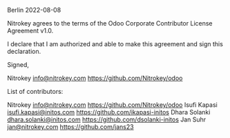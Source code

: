 Berlin 2022-08-08

Nitrokey agrees to the terms of the Odoo Corporate Contributor License Agreement v1.0.

I declare that I am authorized and able to make this agreement and sign this declaration.

Signed,

Nitrokey info@nitrokey.com https://github.com/Nitrokey/odoo

List of contributors:

Nitrokey info@nitrokey.com https://github.com/Nitrokey/odoo
Isufi Kapasi isufi.kapasi@initos.com https://github.com/ikapasi-initos
Dhara Solanki dhara.solanki@initos.com https://github.com/dsolanki-initos
Jan Suhr jan@nitrokey.com https://github.com/jans23
